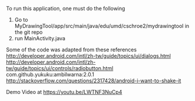 To run this application, one must do the following
1. Go to MyDrawingTool/app/src/main/java/edu/umd/cschroe2/mydrawingtool in the git repo
2. run MainActivity.java

Some of the code was adapted from these references
http://developer.android.com/intl/zh-tw/guide/topics/ui/dialogs.html
http://developer.android.com/intl/zh-tw/guide/topics/ui/controls/radiobutton.html
com.github.yukuku:ambilwarna:2.0.1
http://stackoverflow.com/questions/2317428/android-i-want-to-shake-it

Demo Video at https://youtu.be/LWTNF3NuCp4
